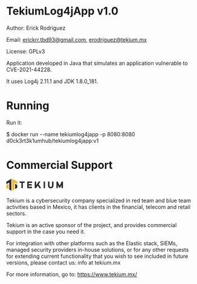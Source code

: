 # TekiumLog4jApp v1.0

Author: Erick Rodríguez 

Email: erickrr.tbd93@gmail.com, erodriguez@tekium.mx

License: GPLv3

Application developed in Java that simulates an application vulnerable to CVE-2021-44228. 

It uses Log4j 2.11.1 and JDK 1.8.0_181.

# Running

Run it:

$ docker run --name tekiumlog4japp -p 8080:8080 d0ck3rt3k1umhub/tekiumlog4japp:v1


# Commercial Support
![Tekium](https://github.com/unmanarc/uAuditAnalyzer2/blob/master/art/tekium_slogo.jpeg)

Tekium is a cybersecurity company specialized in red team and blue team activities based in Mexico, it has clients in the financial, telecom and retail sectors.

Tekium is an active sponsor of the project, and provides commercial support in the case you need it.

For integration with other platforms such as the Elastic stack, SIEMs, managed security providers in-house solutions, or for any other requests for extending current functionality that you wish to see included in future versions, please contact us: info at tekium.mx

For more information, go to: https://www.tekium.mx/

